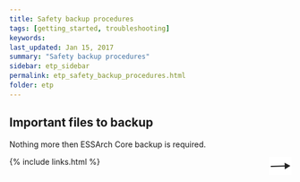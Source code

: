 ```yaml
---
title: Safety backup procedures
tags: [getting_started, troubleshooting]
keywords:
last_updated: Jan 15, 2017
summary: "Safety backup procedures"
sidebar: etp_sidebar
permalink: etp_safety_backup_procedures.html
folder: etp
---
```


## Important files to backup

Nothing more then ESSArch Core backup is required.

[<img align="right" src="images/n.png">](etp_logfiles.html)
{% include links.html %}
